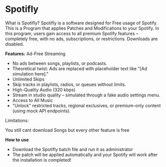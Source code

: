 # Spotifly

What is Spotifly?
Spotifly is a software designed for Free usage of Spotify.  This is a Program that applies Patches and Modifications to your Spotify. In this program, users gain access to all premium Spotify features – completely free, with no ads, subscriptions, or restrictions. Downloads are disabled.

**Features:**
Ad-Free Streaming

- No ads between songs, playlists, or podcasts.
- Theoretical twist: Ads are replaced with placeholder text like "[Ad simulation here]."
- Unlimited Skips
- Skip tracks in playlists, radios, or queues without limits.
- High-Quality Audio (320 kbps)
- Stream in studio quality – simulated through a fake audio settings menu.
- Access to All Music
- "Unlock" restricted tracks, regional exclusives, or premium-only content (using mock API endpoints).
  

Limitations:

You still cant download Songs but every other feature is free

**How to use**
- Download the Spotifly batch file and run it as administrator
- The patch will be applied automatically and your Spotify will work after the installation is completed!

